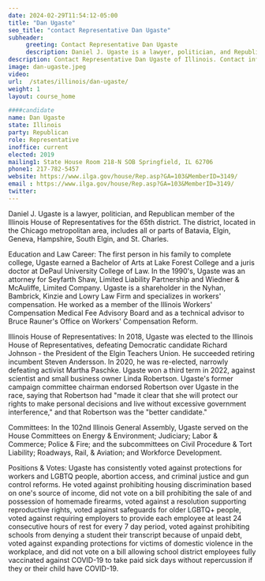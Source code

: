 ```yaml
---
date: 2024-02-29T11:54:12-05:00
title: "Dan Ugaste"
seo_title: "contact Representative Dan Ugaste"
subheader:
     greeting: Contact Representative Dan Ugaste
     description: Daniel J. Ugaste is a lawyer, politician, and Republican member of the Illinois House of Representatives for the 65th district. The district, located in the Chicago metropolitan area, includes all or parts of Batavia, Elgin, Geneva, Hampshire, South Elgin, and St. Charles.
description: Contact Representative Dan Ugaste of Illinois. Contact information for Dan Ugaste includes email address, phone number, and mailing address.
image: dan-ugaste.jpeg
video:
url:  /states/illinois/dan-ugaste/
weight: 1
layout: course_home

####candidate
name: Dan Ugaste
state: Illinois
party: Republican
role: Representative
inoffice: current
elected: 2019
mailing1: State House Room 218-N SOB Springfield, IL 62706
phone1: 217-782-5457
website: https://www.ilga.gov/house/Rep.asp?GA=103&MemberID=3149/
email : https://www.ilga.gov/house/Rep.asp?GA=103&MemberID=3149/
twitter:
---
```


Daniel J. Ugaste is a lawyer, politician, and Republican member of the Illinois House of Representatives for the 65th district. The district, located in the Chicago metropolitan area, includes all or parts of Batavia, Elgin, Geneva, Hampshire, South Elgin, and St. Charles.

Education and Law Career:
The first person in his family to complete college, Ugaste earned a Bachelor of Arts at Lake Forest College and a juris doctor at DePaul University College of Law. In the 1990's, Ugaste was an attorney for Seyfarth Shaw, Limited Liability Partnership and Wiedner & McAuliffe, Limited Company. Ugaste is a shareholder in the Nyhan, Bambrick, Kinzie and Lowry Law Firm and specializes in workers' compensation. He worked as a member of the Illinois Workers' Compensation Medical Fee Advisory Board and as a technical advisor to Bruce Rauner's Office on Workers' Compensation Reform.

Illinois House of Representatives:
In 2018, Ugaste was elected to the Illinois House of Representatives, defeating Democratic candidate Richard Johnson - the President of the Elgin Teachers Union. He succeeded retiring incumbent Steven Andersson. In 2020, he was re-elected, narrowly defeating activist Martha Paschke. Ugaste won a third term in 2022, against scientist and small business owner Linda Robertson. Ugaste's former campaign committee chairman endorsed Robertson over Ugaste in the race, saying that Robertson had "made it clear that she will protect our rights to make personal decisions and live without excessive government interference," and that Robertson was the "better candidate."

Committees:
In the 102nd Illinois General Assembly, Ugaste served on the House Committees on Energy & Environment; Judiciary; Labor & Commerce; Police & Fire; and the subcommittees on Civil Procedure & Tort Liability; Roadways, Rail, & Aviation; and Workforce Development.

Positions & Votes:
Ugaste has consistently voted against protections for workers and LGBTQ people, abortion access, and criminal justice and gun control reforms. He voted against prohibiting housing discrimination based on one's source of income, did not vote on a bill prohibiting the sale of and possession of homemade firearms, voted against a resolution supporting reproductive rights, voted against safeguards for older LGBTQ+ people, voted against requiring employers to provide each employee at least 24 consecutive hours of rest for every 7 day period, voted against prohibiting schools from denying a student their transcript because of unpaid debt, voted against expanding protections for victims of domestic violence in the workplace, and did not vote on a bill allowing school district employees fully vaccinated against COVID-19 to take paid sick days without repercussion if they or their child have COVID-19.
